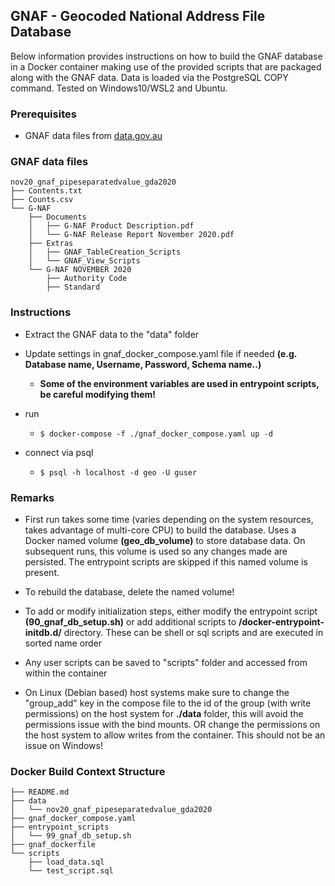 ## GNAF - Geocoded National Address File Database

Below information provides instructions on how to build the GNAF database in a Docker container making use of the provided scripts that are packaged along with the GNAF data. Data is loaded via the PostgreSQL COPY command. 
Tested on Windows10/WSL2 and Ubuntu.

###  Prerequisites
- GNAF data files from [data.gov.au](https://data.gov.au/dataset/ds-dga-19432f89-dc3a-4ef3-b943-5326ef1dbecc/details?q=gnaf)

### GNAF data files
```
nov20_gnaf_pipeseparatedvalue_gda2020
├── Contents.txt
├── Counts.csv
└── G-NAF
    ├── Documents
    │   ├── G-NAF Product Description.pdf
    │   └── G-NAF Release Report November 2020.pdf
    ├── Extras
    │   ├── GNAF_TableCreation_Scripts
    │   └── GNAF_View_Scripts
    └── G-NAF NOVEMBER 2020
        ├── Authority Code
        ├── Standard
```
### Instructions

- Extract the GNAF data to the "data" folder
- Update settings in gnaf_docker_compose.yaml file if needed **(e.g. Database name, Username, Password, Schema name..)**
    - **Some of the environment variables are used in entrypoint scripts, be careful modifying them!**
- run
    -  ```$ docker-compose -f ./gnaf_docker_compose.yaml up -d ```

- connect via psql
    - ```$ psql -h localhost -d geo -U guser```

### Remarks

- First run takes some time (varies depending on the system resources, takes advantage of multi-core CPU) to build the database. Uses a Docker named volume **(geo_db_volume)** to store database data. On subsequent runs, this volume is used so any changes made are persisted. The entrypoint scripts are skipped if this named volume is present. 

- To rebuild the database, delete the named volume!
- To add or modify initialization steps, either modify the entrypoint script **(90_gnaf_db_setup.sh)** or add additional scripts to **/docker-entrypoint-initdb.d/** directory. These can be shell or sql scripts and are executed in sorted name order
- Any user scripts can be saved to "scripts" folder and accessed from within the container
- On Linux (Debian based) host systems make sure to change the "group_add" key in the compose file to the id of the group (with write permissions) on the host system for **./data** folder, this will avoid the permissions issue with the bind mounts. OR change the permissions on the host system to allow writes from the container. This should not be an issue on Windows!


### Docker Build Context Structure
```
├── README.md
├── data
│   └── nov20_gnaf_pipeseparatedvalue_gda2020
├── gnaf_docker_compose.yaml
├── entrypoint_scripts
│   └── 99_gnaf_db_setup.sh
├── gnaf_dockerfile
└── scripts
    ├── load_data.sql
    └── test_script.sql
```
